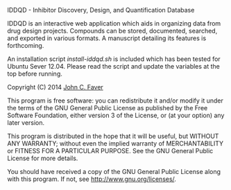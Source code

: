 IDDQD - Inhibitor Discovery, Design, and Quantification Database

IDDQD is an interactive web application which aids in organizing data from drug design projects.
Compounds can be stored, documented, searched, and exported in various formats. 
A manuscript detailing its features is forthcoming.

An installation script *install-iddqd.sh* is included which has been tested for Ubuntu Sever 12.04.
Please read the script and update the variables at the top before running.

Copyright (C) 2014 [John C. Faver](http://www.johncfaver.com)

This program is free software: you can redistribute it and/or modify
it under the terms of the GNU General Public License as published by
the Free Software Foundation, either version 3 of the License, or
(at your option) any later version.

This program is distributed in the hope that it will be useful,
but WITHOUT ANY WARRANTY; without even the implied warranty of
MERCHANTABILITY or FITNESS FOR A PARTICULAR PURPOSE.  See the
GNU General Public License for more details.

You should have received a copy of the GNU General Public License
along with this program.  If not, see <http://www.gnu.org/licenses/>.

